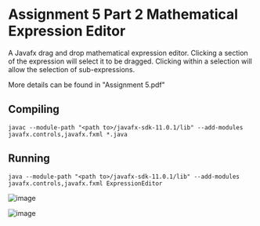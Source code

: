 # Assignment 5 Part 2 Mathematical Expression Editor

A Javafx drag and drop mathematical expression editor. Clicking a section of the expression will select it to be dragged. Clicking within a selection will allow the selection of sub-expressions.

More details can be found in "Assignment 5.pdf"

## Compiling
 `javac --module-path "<path to>/javafx-sdk-11.0.1/lib" --add-modules javafx.controls,javafx.fxml *.java`
 
## Running
`java --module-path "<path to>/javafx-sdk-11.0.1/lib" --add-modules javafx.controls,javafx.fxml ExpressionEditor`

![image](https://user-images.githubusercontent.com/32044950/120029420-11ea6000-bfc4-11eb-8015-3f7b6c50c978.png)


![image](https://user-images.githubusercontent.com/32044950/120029864-aa80e000-bfc4-11eb-8795-c1b9e2c20a0b.png)

